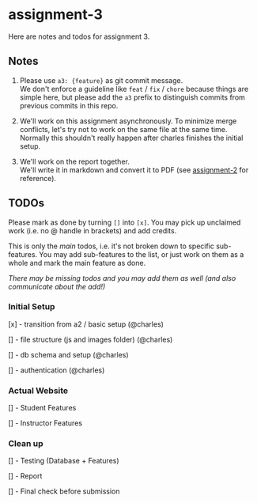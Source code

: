 # assignment-3

Here are notes and todos for assignment 3.

## Notes

1. Please use `a3: {feature}` as git commit message.  
   We don't enforce a guideline like `feat` / `fix` / `chore` because things are simple here, but please add the `a3` prefix to distinguish commits from previous commits in this repo.

2. We'll work on this assignment asynchronously. To minimize merge conflicts, let's try not to work on the same file at the same time.  
   Normally this shouldn't really happen after charles finishes the initial setup.

2. We'll work on the report together.  
   We'll write it in markdown and convert it to PDF (see [assignment-2](../assignment-2/Report.MD) for reference).


## TODOs

Please mark as done by turning `[]` into `[x]`. You may pick up unclaimed work (i.e. no @ handle in brackets) and add credits.

This is only the *main* todos, i.e. it's not broken down to specific sub-features. You may add sub-features to the list, or just work on them as a whole and mark the main feature as done.

*There may be missing todos and you may add them as well (and also communicate about the add!)*

### Initial Setup

[x] - transition from a2 / basic setup (@charles)

[] - file structure (js and images folder) (@charles)

[] - db schema and setup (@charles)

[] - authentication (@charles)

### Actual Website

[] - Student Features

[] - Instructor Features

### Clean up

[] - Testing (Database + Features)

[] - Report

[] - Final check before submission